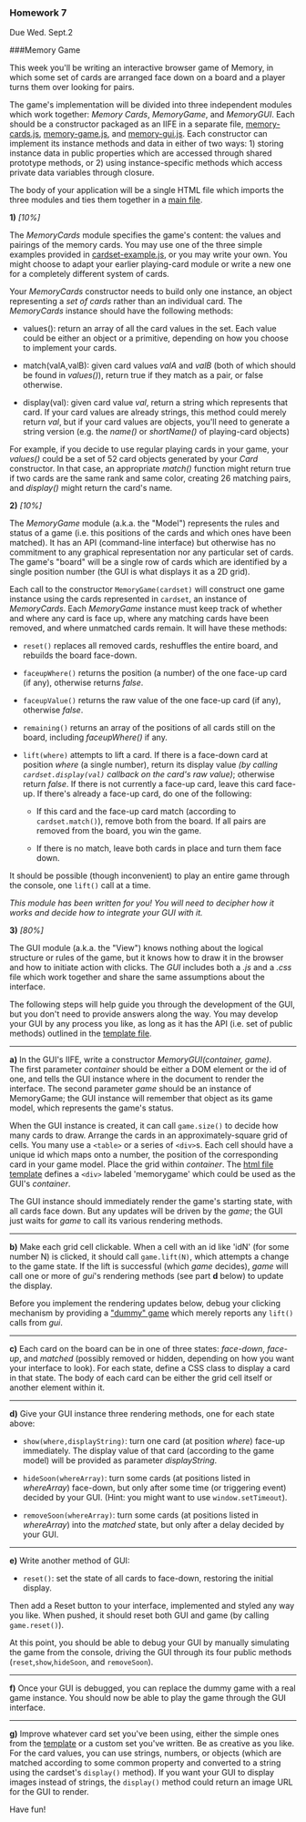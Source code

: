 ### Homework 7

Due Wed. Sept.2

###Memory Game

This week you'll be writing an interactive browser game of Memory, in which some set of cards are arranged face down on a board and a player turns them over looking for pairs. 

The game's implementation will be divided into three independent modules which work together: _Memory Cards_, _MemoryGame_, and _MemoryGUI_.  Each should be a constructor packaged as an IIFE in a separate file, [memory-cards.js](template/memory-cards.js), [memory-game.js](template/memory-game.js), and [memory-gui.js](template/memory-gui.js).  Each constructor can implement its instance methods and data in either of two ways: 1) storing instance data in public properties which are accessed through shared prototype methods, or 2) using instance-specific methods which access private data variables through closure.

The body of your application will be a single HTML file which imports the three modules and ties them together in a [main file](template/memory-main.js).

**1)** _[10%]_

The _MemoryCards_ module specifies the game's content: the values and pairings of the memory cards.  You may use one of the three simple examples provided in [cardset-example.js](cardset-example.js), or you may write your own.
You might choose to adapt your earlier playing-card module or write a new one for a completely different system of cards.

Your _MemoryCards_ constructor needs to build only one instance, an object representing a _set of cards_ rather than an individual card.  The _MemoryCards_ instance should have the following methods:

* values(): return an array of all the card values in the set.  Each value could be either an object or a primitive, depending on how you choose to implement your cards.

* match(valA,valB): given card values _valA_ and _valB_ (both of which should be found in _values()_), return true if they match as a pair, or false otherwise.

* display(val): given card value _val_, return a string which represents that card.  If your card values are already strings, this method could merely return _val_, but if your card values are objects, you'll need to generate a string version (e.g. the _name()_ or _shortName()_ of playing-card objects)

For example, if you decide to use regular playing cards in your game, your _values()_ could be a set of 52 card objects generated by your _Card_ constructor.  In that case, an appropriate _match()_ function might return true if two cards are the same rank and same color, creating 26 matching pairs, and _display()_ might return the card's name.

**2)** _[10%]_

The _MemoryGame_ module (a.k.a. the "Model") represents the rules and status of a game (i.e. this positions of the cards and which ones have been matched).  It has an API (command-line interface) but otherwise has no commitment to any graphical representation nor any particular set of cards.
The game's "board" will be a single row of cards which are identified by a single position number (the GUI is what displays it as a 2D grid).

Each call to the constructor `MemoryGame(cardset)` will construct one game instance using the cards represented in `cardset`, an instance of _MemoryCards_.
Each _MemoryGame_ instance must keep track of whether and where any card is face up, where any matching cards have been removed, and where unmatched cards remain.
It will have these methods:

* `reset()` replaces all removed cards, reshuffles the entire board, and rebuilds the board face-down.

* `faceupWhere()` returns the position (a number) of the one face-up card (if any), otherwise returns _false_.

* `faceupValue()` returns the raw value of the one face-up card (if any), otherwise _false_.

* `remaining()` returns an array of the positions of all cards still on the board, including _faceupWhere()_ if any.

* `lift(where)` attempts to lift a card.  If there is a face-down card at position _where_ (a single number), return its display value _(by calling `cardset.display(val)` callback on the card's raw value)_; otherwise return _false_.  If there is not currently a face-up card, leave this card face-up.  If there's already a face-up card, do one of the following:

	* If this card and the face-up card match (according to `cardset.match()`), remove both from the board.  If all pairs are removed from the board, you win the game.

	* If there is no match, leave both cards in place and turn them face down.

It should be possible (though inconvenient) to play an entire game through the console, one `lift()` call at a time.

_This module has been written for you!  You will need to decipher how it works and decide how to integrate your GUI with it._


**3)** _[80%]_


The GUI module (a.k.a. the "View") knows nothing about the logical structure or rules of the game, but it knows how to draw it in the browser and how to initiate action with clicks.
The _GUI_ includes both a _.js_ and a _.css_ file which work together and share the same assumptions about the interface.

The following steps will help guide you through the development of the GUI, but you don't need to provide answers along the way.
You may develop your GUI by any process you like, as long as it has the API (i.e. set of public methods) outlined in the [template file](template/memory-gui.js).


---
**a)**  In the GUI's IIFE, write a constructor _MemoryGUI(container, game)_.  
The first parameter _container_ should be either a DOM element or the id of one, and tells the GUI instance where in the document to render the interface.
The second parameter _game_ should be an instance of MemoryGame; the GUI instance will remember that object as its game model, which represents the game's status.

When the GUI instance is created, it can call `game.size()` to decide how many cards to draw.  Arrange the cards in an approximately-square grid of cells.  You many use a `<table>` or a series of `<div>`s.  Each cell should have a unique id which maps onto a number, the position of the corresponding card in your game model.  Place the grid within _container_.   The [html file template](template/memory.html) defines a `<div>` labeled 'memorygame' which could be used as the GUI's _container_.

The GUI instance should immediately render the game's starting state, with all cards face down.  But any updates will be driven by the _game_; the GUI just waits for _game_ to call its various rendering methods.

---
**b)**  Make each grid cell clickable.  When a cell with an id like 'idN' (for some number N) is clicked, it should call `game.lift(N)`, which attempts a change to the game state.  If the lift is successful (which _game_ decides), _game_ will call one or more of _gui_'s rendering methods (see part **d** below) to update the display.

Before you implement the rendering updates below, debug your clicking mechanism by providing a ["dummy" game](template/dummy-game.js) which merely reports any `lift()` calls from _gui_.

---
**c)**  Each card on the board can be in one of three states: _face-down_, _face-up_, and _matched_ (possibly removed or hidden, depending on how you want your interface to look).
For each state, define a CSS class to display a card in that state.  The body of each card can be either the grid cell itself or another element within it.

---
**d)** Give your GUI instance three rendering methods, one for each state above:

- `show(where,displayString)`: turn one card (at position _where_) face-up immediately.  The display value of that card (according to the game model) will be provided as parameter _displayString_.

- `hideSoon(whereArray)`: turn some cards (at positions listed in _whereArray_) face-down, but only after some time (or triggering event) decided by your GUI.
(Hint: you might want to use `window.setTimeout`).

- `removeSoon(whereArray)`: turn some cards (at positions listed in _whereArray_) into the _matched_ state, but only after a delay decided by your GUI.

---
**e)** Write another method of GUI:
- `reset()`: set the state of all cards to face-down, restoring the initial display.

Then add a Reset button to your interface, implemented and styled any way you like.  When pushed, it should reset both GUI and game (by calling `game.reset()`).

At this point, you should be able to debug your GUI by manually simulating the game from the console, driving the GUI through its four public methods (`reset`,`show`,`hideSoon`, and `removeSoon`).

---
**f)**  Once your GUI is debugged, you can replace the dummy game with a real game instance.  You should now be able to play the game through the GUI interface.

---
**g)** Improve whatever card set you've been using, either the simple ones from the [template](template/cardset-example.js) or a custom set you've written.
Be as creative as you like.  For the card values, you can use strings, numbers, or objects (which are matched according to some common property and converted to a string using the cardset's `display()` method).  If you want your GUI to display images instead of strings, the `display()` method could return an image URL for the GUI to render.

Have fun!


